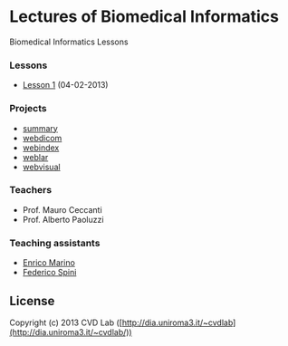 # Lectures of Biomedical Informatics

Biomedical Informatics Lessons

### Lessons

- [Lesson 1](lessons/lesson01/readme.md) (04-02-2013)

### Projects

- [summary](lessons/projects/readme.md)
- [webdicom](https://github.com/cvdlab-bio/webdicom)
- [webindex](https://github.com/cvdlab-bio/webindex)
- [weblar](https://github.com/cvdlab-bio/weblar)
- [webvisual](https://github.com/cvdlab-bio/webvisual)

### Teachers

- Prof. Mauro Ceccanti
- Prof. Alberto Paoluzzi

### Teaching assistants

- [Enrico Marino](http://enricomarino.com)
- [Federico Spini](http://federicospini.com)

## License

Copyright (c) 2013 CVD Lab ([http://dia.uniroma3.it/~cvdlab](http://dia.uniroma3.it/~cvdlab/))
